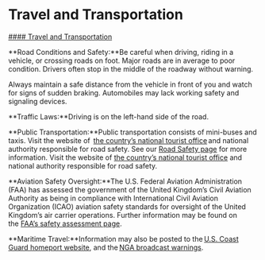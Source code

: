 # Travel and Transportation

[#### Travel and Transportation](javascript:void(0); "Travel and Transportation")

**Road Conditions and Safety:**Be careful when driving, riding in a vehicle, or crossing roads on foot. Major roads are in average to poor condition. Drivers often stop in the middle of the roadway without warning.

Always maintain a safe distance from the vehicle in front of you and watch for signs of sudden braking. Automobiles may lack working safety and signaling devices.

**Traffic Laws:**Driving is on the left-hand side of the road.  
  
**Public Transportation:**Public transportation consists of mini-buses and taxis. Visit the website of  [the country’s national tourist office](http://www.gov.ai/tourism.php) and national authority responsible for road safety. See our [Road Safety page](https://travel.state.gov/content/travel/en/international-travel/before-you-go/driving-and-road-safety.html) for more information. Visit the website of [the country’s national tourist office](https://travel.state.gov/content/travel/en/international-travel/International-Travel-Country-Information-Pages/Anguilla.html#ExternalPopup) and national authority responsible for road safety.

**Aviation Safety Oversight:**The U.S. Federal Aviation Administration (FAA) has assessed the government of the United Kingdom’s Civil Aviation Authority as being in compliance with International Civil Aviation Organization (ICAO) aviation safety standards for oversight of the United Kingdom’s air carrier operations. Further information may be found on the [FAA’s safety assessment page](https://travel.state.gov/content/travel/en/international-travel/International-Travel-Country-Information-Pages/Anguilla.html#ExternalPopup).

**Maritime Travel:**Information may also be posted to the [U.S. Coast Guard homeport website](https://homeport.uscg.mil/), and the [NGA broadcast warnings](https://msi.nga.mil/NavWarnings).
